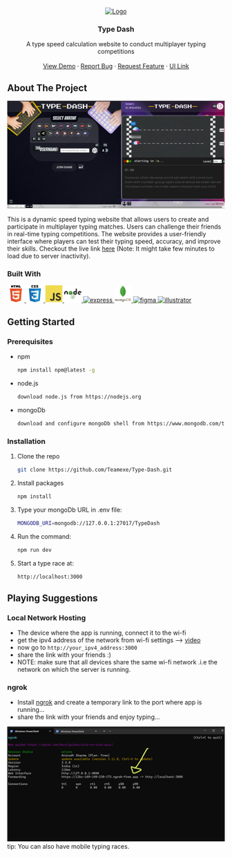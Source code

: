 <!-- PROJECT LOGO -->
<br />
<div align="center">
  <a href="https://speed-type-wnz9.onrender.com">
    <img src="https://res.cloudinary.com/dwwajleyo/image/upload/v1711745709/posters_and_assets/typedash_idsujz.png" alt="Logo" width="80">
  </a>

  <h3 align="center">Type Dash</h3>

  <p align="center">
    A type speed calculation website to conduct  multiplayer typing competitions
    <br />
    <br />
    <a href="https://youtu.be/lEh0KG50AsI?si=DnHKlQqClXtbN8BN">View Demo</a>
    ·
    <a href="https://github.com/Teamexe/Type-Dash/issues">Report Bug</a>
    ·
    <a href="https://github.com/Teamexe/Type-Dash/issues">Request Feature</a>
    ·
    <a href="https://www.figma.com/design/PLxbmlfXFbZ33MHcqdyLHC/Type-Dash?node-id=0-1&t=BZFaK7r2I1Tiyvcj-1">UI Link</a>
  </p>
</div>

<!-- ABOUT THE PROJECT -->

## About The Project

<img src="/public/images/github.png" alt="Logo">

This is a dynamic speed typing website that allows users to create and participate in multiplayer typing matches. Users can challenge their friends in real-time typing competitions. The website provides a user-friendly interface where players can test their typing speed, accuracy, and improve their skills. Checkout the live link [here](https://speed-type-wnz9.onrender.com) (Note: It might take few minutes to load due to server inactivity).

### Built With

<a href="https://www.w3.org/html/" target="_blank" rel="noreferrer"> <img src="https://raw.githubusercontent.com/devicons/devicon/master/icons/html5/html5-original-wordmark.svg" alt="html5" width="40" height="40"/> </a>
<a href="https://www.w3schools.com/css/" target="_blank" rel="noreferrer"> <img src="https://raw.githubusercontent.com/devicons/devicon/master/icons/css3/css3-original-wordmark.svg" alt="css3" width="40" height="40"/> </a>
<a href="https://developer.mozilla.org/en-US/docs/Web/JavaScript" target="_blank" rel="noreferrer"> <img src="https://raw.githubusercontent.com/devicons/devicon/master/icons/javascript/javascript-original.svg" alt="javascript" width="40" height="40"/> </a>
<a href="https://nodejs.org" target="_blank" rel="noreferrer"> <img src="https://raw.githubusercontent.com/devicons/devicon/master/icons/nodejs/nodejs-original-wordmark.svg" alt="nodejs" width="40" height="40"/> </a>
<a href="https://expressjs.com" target="_blank" rel="noreferrer"> <img src="https://res.cloudinary.com/dwwajleyo/image/upload/v1711754381/membersexe%402024/express_yoss5a.png" alt="express" height="40"/> </a>
<a href="https://www.mongodb.com/" target="_blank" rel="noreferrer"> <img src="https://raw.githubusercontent.com/devicons/devicon/master/icons/mongodb/mongodb-original-wordmark.svg" alt="mongodb" width="40" height="40"/> </a>
<a href="https://www.figma.com/" target="_blank" rel="noreferrer"> <img src="https://www.vectorlogo.zone/logos/figma/figma-icon.svg" alt="figma" width="40" height="40"/> </a>
<a href="https://www.adobe.com/in/products/illustrator.html" target="_blank" rel="noreferrer"> <img src="https://www.vectorlogo.zone/logos/adobe_illustrator/adobe_illustrator-icon.svg" alt="illustrator" width="40" height="40"/> </a>

<!-- GETTING STARTED -->

## Getting Started

### Prerequisites

- npm

  ```sh
  npm install npm@latest -g
  ```

- node.js
  ```sh
  download node.js from https://nodejs.org
  ```
- mongoDb
  ```sh
  download and configure mongoDb shell from https://www.mongodb.com/try/download/shell
  ```

### Installation

1. Clone the repo
   ```sh
   git clone https://github.com/Teamexe/Type-Dash.git
   ```
2. Install packages
   ```sh
   npm install
   ```
3. Type your mongoDb URL in .env file:
   ```sh
   MONGODB_URI=mongodb://127.0.0.1:27017/TypeDash
   ```
4. Run the command:
   ```sh
   npm run dev
   ```
5. Start a type race at:
   ```sh
   http://localhost:3000
   ```

## Playing Suggestions

### Local Network Hosting

- The device where the app is running, connect it to the wi-fi 
- get the ipv4 address of the network from wi-fi settings --> [video](https://github.com/Teamexe/Type-Dash/tree/main/public/videos)
- now go to ```http://your_ipv4_address:3000```
- share the link with your friends :)
- NOTE: make sure that all devices share the same wi-fi network .i.e the network on which the server is running.

### ngrok

- Install [ngrok](https://ngrok.com) and create a temporary link to the port where app is running...
- share the link with your friends and enjoy typing...
 <img src="/public/images/ng-rok.png" alt="ng-rok">

<br/>
tip: You can also have mobile typing races.

<!-- MARKDOWN LINKS & IMAGES -->
<!-- https://www.markdownguide.org/basic-syntax/#reference-style-links -->

[contributors-shield]: https://img.shields.io/github/contributors/othneildrew/Best-README-Template.svg?style=for-the-badge
[contributors-url]: https://github.com/othneildrew/Best-README-Template/graphs/contributors
[forks-shield]: https://img.shields.io/github/forks/othneildrew/Best-README-Template.svg?style=for-the-badge
[forks-url]: https://github.com/othneildrew/Best-README-Template/network/members
[stars-shield]: https://img.shields.io/github/stars/othneildrew/Best-README-Template.svg?style=for-the-badge
[stars-url]: https://github.com/othneildrew/Best-README-Template/stargazers
[issues-shield]: https://img.shields.io/github/issues/othneildrew/Best-README-Template.svg?style=for-the-badge
[issues-url]: https://github.com/othneildrew/Best-README-Template/issues
[license-shield]: https://img.shields.io/github/license/othneildrew/Best-README-Template.svg?style=for-the-badge
[license-url]: https://github.com/othneildrew/Best-README-Template/blob/master/LICENSE.txt
[linkedin-shield]: https://img.shields.io/badge/-LinkedIn-black.svg?style=for-the-badge&logo=linkedin&colorB=555
[linkedin-url]: https://linkedin.com/in/othneildrew
[product-screenshot]: images/screenshot.png
[Next.js]: https://img.shields.io/badge/next.js-000000?style=for-the-badge&logo=nextdotjs&logoColor=white
[Next-url]: https://nextjs.org/
[React.js]: https://img.shields.io/badge/React-20232A?style=for-the-badge&logo=react&logoColor=61DAFB
[React-url]: https://reactjs.org/
[Vue.js]: https://img.shields.io/badge/Vue.js-35495E?style=for-the-badge&logo=vuedotjs&logoColor=4FC08D
[Vue-url]: https://vuejs.org/
[Angular.io]: https://img.shields.io/badge/Angular-DD0031?style=for-the-badge&logo=angular&logoColor=white
[Angular-url]: https://angular.io/
[Svelte.dev]: https://img.shields.io/badge/Svelte-4A4A55?style=for-the-badge&logo=svelte&logoColor=FF3E00
[Svelte-url]: https://svelte.dev/
[Laravel.com]: https://img.shields.io/badge/Laravel-FF2D20?style=for-the-badge&logo=laravel&logoColor=white
[Laravel-url]: https://laravel.com
[Bootstrap.com]: https://img.shields.io/badge/Bootstrap-563D7C?style=for-the-badge&logo=bootstrap&logoColor=white
[Bootstrap-url]: https://getbootstrap.com
[JQuery.com]: https://img.shields.io/badge/jQuery-0769AD?style=for-the-badge&logo=jquery&logoColor=white
[JQuery-url]: https://jquery.com
